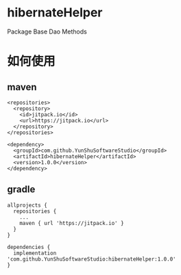 # hibernateHelper
Package Base Dao Methods
# 如何使用
## maven
```
<repositories>
  <repository>
    <id>jitpack.io</id>
    <url>https://jitpack.io</url>
  </repository>
</repositories>
```
```
<dependency>
  <groupId>com.github.YunShuSoftwareStudio</groupId>
  <artifactId>hibernateHelper</artifactId>
  <version>1.0.0</version>
</dependency>
```
## gradle
```
allprojects {
  repositories {
    ...
    maven { url 'https://jitpack.io' }
  }
}
```
```
dependencies {
  implementation 'com.github.YunShuSoftwareStudio:hibernateHelper:1.0.0'
}
```
